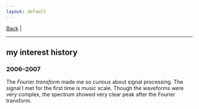 ```yaml
---
layout: default
---
```


[Back](/index.md) | 
* * *

## my interest history
### 2006&ndash;2007
The *Fourier transform* made me so curious about signal processing.
The signal I met for the first time is music scale.
Though the waveforms were very complex, the spectrum showed very clear peak after the Fourier transform.
